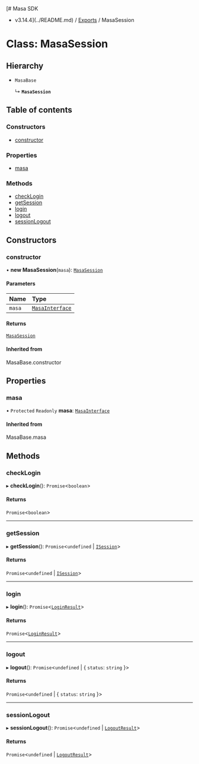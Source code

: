 [# Masa SDK
 - v3.14.4](../README.md) / [Exports](../modules.md) / MasaSession

# Class: MasaSession

## Hierarchy

- `MasaBase`

  ↳ **`MasaSession`**

## Table of contents

### Constructors

- [constructor](MasaSession.md#constructor)

### Properties

- [masa](MasaSession.md#masa)

### Methods

- [checkLogin](MasaSession.md#checklogin)
- [getSession](MasaSession.md#getsession)
- [login](MasaSession.md#login)
- [logout](MasaSession.md#logout)
- [sessionLogout](MasaSession.md#sessionlogout)

## Constructors

### constructor

• **new MasaSession**(`masa`): [`MasaSession`](MasaSession.md)

#### Parameters

| Name | Type |
| :------ | :------ |
| `masa` | [`MasaInterface`](../interfaces/MasaInterface.md) |

#### Returns

[`MasaSession`](MasaSession.md)

#### Inherited from

MasaBase.constructor

## Properties

### masa

• `Protected` `Readonly` **masa**: [`MasaInterface`](../interfaces/MasaInterface.md)

#### Inherited from

MasaBase.masa

## Methods

### checkLogin

▸ **checkLogin**(): `Promise`\<`boolean`\>

#### Returns

`Promise`\<`boolean`\>

___

### getSession

▸ **getSession**(): `Promise`\<`undefined` \| [`ISession`](../interfaces/ISession.md)\>

#### Returns

`Promise`\<`undefined` \| [`ISession`](../interfaces/ISession.md)\>

___

### login

▸ **login**(): `Promise`\<[`LoginResult`](../interfaces/LoginResult.md)\>

#### Returns

`Promise`\<[`LoginResult`](../interfaces/LoginResult.md)\>

___

### logout

▸ **logout**(): `Promise`\<`undefined` \| \{ `status`: `string`  }\>

#### Returns

`Promise`\<`undefined` \| \{ `status`: `string`  }\>

___

### sessionLogout

▸ **sessionLogout**(): `Promise`\<`undefined` \| [`LogoutResult`](../interfaces/LogoutResult.md)\>

#### Returns

`Promise`\<`undefined` \| [`LogoutResult`](../interfaces/LogoutResult.md)\>
